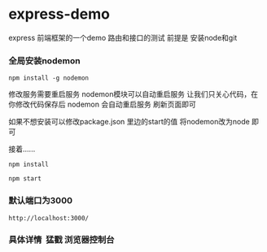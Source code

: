 # express-demo
express 前端框架的一个demo  路由和接口的测试
前提是  安装node和git

### 全局安装nodemon

  
  `npm install -g nodemon`
  
  修改服务需要重启服务 nodemon模块可以自动重启服务  让我们只关心代码，在你修改代码保存后 nodemon 会自动重启服务 刷新页面即可
  
  如果不想安装可以修改package.json 里边的start的值  将nodemon改为node 即可

接着......

`npm install`


`npm start`

### 默认端口为3000

`http://localhost:3000/`


### 具体详情  猛戳  浏览器控制台
				
